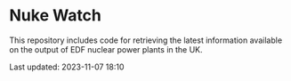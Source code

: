 # Nuke Watch

This repository includes code for retrieving the latest information available on the output of EDF nuclear power plants in the UK.

Last updated: 2023-11-07 18:10